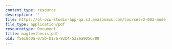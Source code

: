 ```yaml
---
content_type: resource
description: ''
file: https://ol-ocw-studio-app-qa.s3.amazonaws.com/courses/2-003-modeling-dynamics-and-control-i-spring-2005/f5e18d0a075bb17a92b4522ea9056780_maglevthesis.pdf
file_type: application/pdf
resourcetype: Document
title: maglevthesis.pdf
uid: f5e18d0a-075b-b17a-92b4-522ea9056780
---
```

